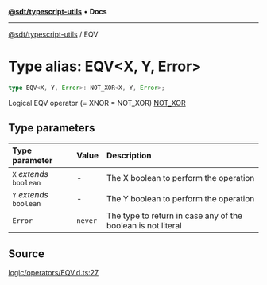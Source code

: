 [**@sdt/typescript-utils**](../README.md) • **Docs**

***

[@sdt/typescript-utils](../globals.md) / EQV

# Type alias: EQV\<X, Y, Error\>

```ts
type EQV<X, Y, Error>: NOT_XOR<X, Y, Error>;
```

Logical EQV operator (= XNOR = NOT_XOR)
[NOT_XOR](NOT_XOR.md)

## Type parameters

| Type parameter | Value | Description |
| :------ | :------ | :------ |
| `X` *extends* `boolean` | - | The X boolean to perform the operation |
| `Y` *extends* `boolean` | - | The Y boolean to perform the operation |
| `Error` | `never` | The type to return in case any of the boolean is not literal |

## Source

[logic/operators/EQV.d.ts:27](https://github.com/sylvaindethier/typescript-utils/blob/83679697f5d7fa0b2956157cf34be5813a5e5434/types/logic/operators/EQV.d.ts#L27)

